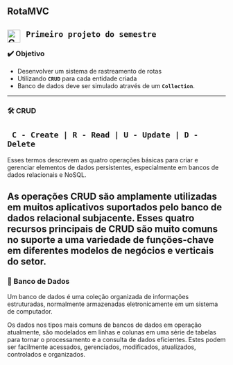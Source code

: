 ## RotaMVC

**`Primeiro projeto do semestre`**
<img align="left" alt="C#" width="30px" style="padding-right:10px;" src="https://cdn.jsdelivr.net/gh/devicons/devicon/icons/csharp/csharp-original.svg" />
---

### ✔️ Objetivo

- Desenvolver um sistema de rastreamento de rotas
- Utilizando **`CRUD`** para cada entidade criada
- Banco de dados deve ser simulado através de um **`Collection`**.
---

### 🛠️ CRUD

**` C - Create | R - Read | U - Update | D - Delete`** 
---
Esses termos descrevem as quatro operações básicas para criar e
gerenciar elementos de dados persistentes, especialmente em bancos de dados relacionais e
NoSQL.

As operações CRUD são amplamente utilizadas em muitos aplicativos suportados pelo banco de dados relacional subjacente. Esses quatro recursos principais de CRUD são muito comuns no suporte a uma variedade de funções-chave em diferentes modelos de negócios e verticais do setor.
---

### 🎲 Banco de Dados

Um banco de dados é uma coleção organizada de informações estruturadas,
normalmente armazenadas eletronicamente em um sistema de computador.

Os dados nos tipos mais comuns de bancos de dados em operação atualmente, 
são modelados em linhas e colunas em uma série de tabelas para tornar o processamento 
e a consulta de dados eficientes. Estes podem ser facilmente acessados, gerenciados,
modificados, atualizados, controlados e organizados.
